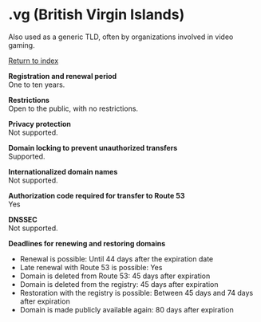 # \.vg \(British Virgin Islands\)<a name="vg"></a>

Also used as a generic TLD, often by organizations involved in video gaming\.

[Return to index](registrar-tld-list.md#index)

**Registration and renewal period**  
One to ten years\.

**Restrictions**  
Open to the public, with no restrictions\.

**Privacy protection**  
Not supported\.

**Domain locking to prevent unauthorized transfers**  
Supported\.

**Internationalized domain names**  
Not supported\.

**Authorization code required for transfer to Route 53**  
Yes

**DNSSEC**  
Not supported\.

**Deadlines for renewing and restoring domains**  
+ Renewal is possible: Until 44 days after the expiration date
+ Late renewal with Route 53 is possible: Yes
+ Domain is deleted from Route 53: 45 days after expiration
+ Domain is deleted from the registry: 45 days after expiration
+ Restoration with the registry is possible: Between 45 days and 74 days after expiration
+ Domain is made publicly available again: 80 days after expiration